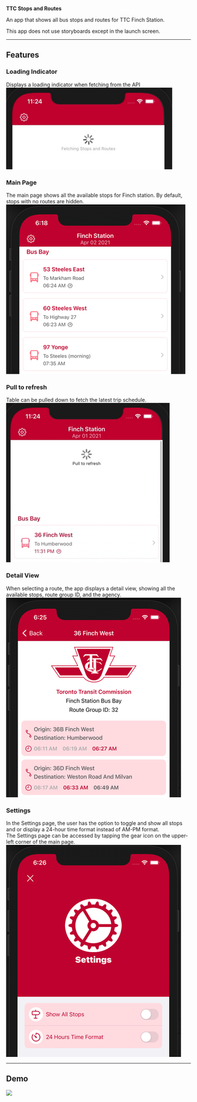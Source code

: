 **TTC Stops and Routes**

An app that shows all bus stops and routes for TTC Finch Station.

This app does not use storyboards except in the launch screen.  

---

## Features

### Loading Indicator  
Displays a loading indicator when fetching from the API  
![](/Previews/first-fetch.png)  

### Main Page  
The main page shows all the available stops for Finch station. By default, stops with no routes are hidden.  
![](/Previews/stops-routes.png)  

### Pull to refresh  
Table can be pulled down to fetch the latest trip schedule.  
![](/Previews/pull-reload.png)  

### Detail View  
When selecting a route, the app displays a detail view, showing all the available stops, route group ID, and the agency.  
![](/Previews/detail-view.png)  

### Settings
In the Settings page, the user has the option to toggle and show all stops and or display a 24-hour time format instead of AM-PM format.  
The Settings page can be accessed by tapping the gear icon on the upper-left corner of the main page.  
![](/Previews/settings.png)  

---

## Demo

![](/Previews/preview.gif)